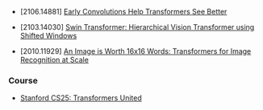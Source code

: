 - [2106.14881] [Early Convolutions Help Transformers See Better](https://arxiv.org/abs/2106.14881)

- [2103.14030] [Swin Transformer: Hierarchical Vision Transformer using Shifted Windows](https://arxiv.org/abs/2103.14030)

- [2010.11929] [An Image is Worth 16x16 Words: Transformers for Image Recognition at Scale](https://arxiv.org/abs/2010.11929)

### Course
- [Stanford CS25: Transformers United](https://web.stanford.edu/class/cs25/)
